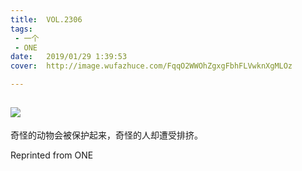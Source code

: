 ```yaml
---
title:	VOL.2306
tags:
 - 一个
 - ONE
date:	2019/01/29 1:39:53
cover:	http://image.wufazhuce.com/FqqO2WWOhZgxgFbhFLVwknXgMLOz

---
```

![](http://image.wufazhuce.com/FqqO2WWOhZgxgFbhFLVwknXgMLOz)
---

奇怪的动物会被保护起来，奇怪的人却遭受排挤。
 
Reprinted from ONE
